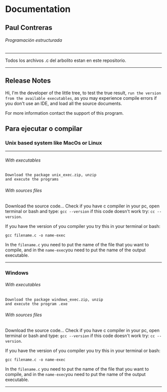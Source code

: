 # Documentation
## Paul Contreras
###### Programación estructurada

*** 
Todos los archivos .c del arbolito estan en este repositorio.
***

## Release Notes


Hi, I'm the developer of the little tree, to test the true result, `run the version from the available executables`, as you may experience compile errors if you don't use an IDE, and load all the source documents.

For more information contact the support of this program.




## Para ejecutar o compilar
### Unix based system like MacOs or Linux
*** 
###### With executables
```
Download the package unix_exec.zip, unzip
and execute the programs
```
###### With sources files

Download the source code...
Check if you have c compiler in your pc, open terminal or bash and type:
`gcc --version` if this code doesn't work try: `cc --version`.

If you have the version of you compiler you try this in your terminal or bash:
```
gcc filename.c -o name-exec
```

In the `filename.c` you need to put the name of the file that you want to compile, and in the `name-exec`you need to put the name of the output executable.

***
### Windows
###### With executables
```
Download the package windows_exec.zip, unzip
and execute the program .exe
```
###### With sources files

Download the source code...
Check if you have c compiler in your pc, open terminal or bash and type:
`gcc --version` if this code doesn't work try: `cc --version`.

If you have the version of you compiler you try this in your terminal or bash:
```
gcc filename.c -o name-exec
```

In the `filename.c` you need to put the name of the file that you want to compile, and in the `name-exec`you need to put the name of the output executable.

***

